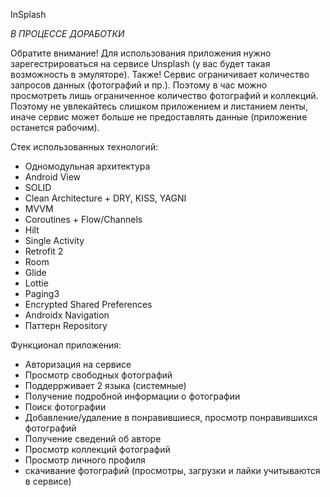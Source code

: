 InSplash 

*В ПРОЦЕССЕ ДОРАБОТКИ*

Обратите внимание! Для использования приложения нужно зарегестрироваться на сервисе Unsplash (у вас будет такая возможность в эмуляторе).
Также! Сервис ограничивает количество запросов данных (фотографий и пр.). Поэтому в час можно просмотреть лишь ограниченное количество фотографий и коллекций. Поэтому не увлекайтесь слишком приложением и листанием ленты, иначе сервис может больше не предоставлять данные (приложение останется рабочим).

Стек использованных технологий:
  - Одномодульная архитектура
  - Android View
  - SOLID
  - Clean Architecture + DRY, KISS, YAGNI
  - MVVM
  - Coroutines + Flow/Channels
  - Hilt
  - Single Activity
  - Retrofit 2
  - Room
  - Glide
  - Lottie
  - Paging3
  - Encrypted Shared Preferences
  - Androidx Navigation
  - Паттерн Repository


Функционал приложения:
  - Авторизация на сервисе
  - Просмотр свободных фотографий
  - Поддеррживает 2 языка (системные)
  - Получение подробной информации о фотографии
  - Поиск фотографии
  - Добавление/удаление в понравившиеся, просмотр понравившихся фотографий
  - Получение сведений об авторе
  - Просмотр коллекций фотографий
  - Просмотр личного профиля
  - скачивание фотографий (просмотры, загрузки и лайки учитываются в сервисе)
